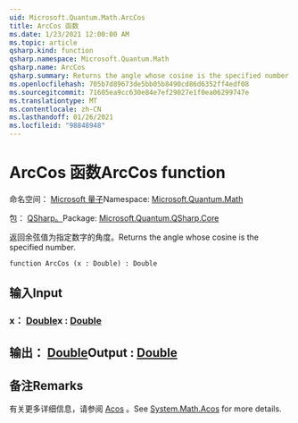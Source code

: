 ```yaml
---
uid: Microsoft.Quantum.Math.ArcCos
title: ArcCos 函数
ms.date: 1/23/2021 12:00:00 AM
ms.topic: article
qsharp.kind: function
qsharp.namespace: Microsoft.Quantum.Math
qsharp.name: ArcCos
qsharp.summary: Returns the angle whose cosine is the specified number.
ms.openlocfilehash: 705b7d89673de5bb05b8490cd86d6352ff4edf08
ms.sourcegitcommit: 71605ea9cc630e84e7ef29027e1f0ea06299747e
ms.translationtype: MT
ms.contentlocale: zh-CN
ms.lasthandoff: 01/26/2021
ms.locfileid: "98848948"
---
```

# <a name="arccos-function"></a><span data-ttu-id="a99a5-102">ArcCos 函数</span><span class="sxs-lookup"><span data-stu-id="a99a5-102">ArcCos function</span></span>

<span data-ttu-id="a99a5-103">命名空间： [Microsoft 量子](xref:Microsoft.Quantum.Math)</span><span class="sxs-lookup"><span data-stu-id="a99a5-103">Namespace: [Microsoft.Quantum.Math](xref:Microsoft.Quantum.Math)</span></span>

<span data-ttu-id="a99a5-104">包： [QSharp。](https://nuget.org/packages/Microsoft.Quantum.QSharp.Core)</span><span class="sxs-lookup"><span data-stu-id="a99a5-104">Package: [Microsoft.Quantum.QSharp.Core](https://nuget.org/packages/Microsoft.Quantum.QSharp.Core)</span></span>


<span data-ttu-id="a99a5-105">返回余弦值为指定数字的角度。</span><span class="sxs-lookup"><span data-stu-id="a99a5-105">Returns the angle whose cosine is the specified number.</span></span>

```qsharp
function ArcCos (x : Double) : Double
```


## <a name="input"></a><span data-ttu-id="a99a5-106">输入</span><span class="sxs-lookup"><span data-stu-id="a99a5-106">Input</span></span>

### <a name="x--double"></a><span data-ttu-id="a99a5-107">x： [Double](xref:microsoft.quantum.lang-ref.double)</span><span class="sxs-lookup"><span data-stu-id="a99a5-107">x : [Double](xref:microsoft.quantum.lang-ref.double)</span></span>





## <a name="output--double"></a><span data-ttu-id="a99a5-108">输出： [Double](xref:microsoft.quantum.lang-ref.double)</span><span class="sxs-lookup"><span data-stu-id="a99a5-108">Output : [Double](xref:microsoft.quantum.lang-ref.double)</span></span>



## <a name="remarks"></a><span data-ttu-id="a99a5-109">备注</span><span class="sxs-lookup"><span data-stu-id="a99a5-109">Remarks</span></span>

<span data-ttu-id="a99a5-110">有关更多详细信息，请参阅 [Acos](https://docs.microsoft.com/dotnet/api/system.math.acos) 。</span><span class="sxs-lookup"><span data-stu-id="a99a5-110">See [System.Math.Acos](https://docs.microsoft.com/dotnet/api/system.math.acos) for more details.</span></span>